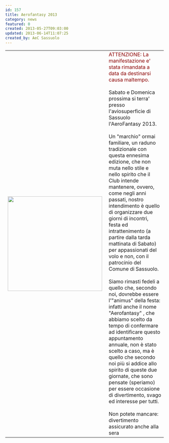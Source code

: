 ```yaml
---
id: 157
title: Aerofantasy 2013
category: news
featured: 0
created: 2013-05-27T09:03:00
updated: 2013-06-14T11:07:25
created_by: AeC Sassuolo
---
```

<table border="0">
 <tbody>
  <tr>
   <td>
    <a href="images/stories/2013-locandina-af-sassuolo.jpg" target="_blank">
     <img border="0" class="baiaimgleft" src="images/stories/2013-locandina-af-sassuolo.jpg" style="float: left; padding-right: 5px;" width="300px"/>
    </a>
   </td>
   <td valign="top">
    <span style="color: darkred;">
     ATTENZIONE: La manifestazione e' stata rimandata a data da destinarsi causa maltempo.
    </span>
    <br/>
    <br/>
    Sabato e Domenica prossima si terra' presso l'aviosuperficie di Sassuolo l'AeroFantasy 2013.
    <br/>
    <br/>
    Un "marchio" ormai familiare, un raduno tradizionale con questa ennesima edizione, che non muta nello stile e nello spirito che il Club intende mantenere, ovvero, come negli anni passati, nostro intendimento è quello di organizzare due giorni di incontri, festa ed intrattenimento (a partire dalla tarda mattinata di Sabato) per appassionati del volo e non, con il patrocinio del Comune di Sassuolo.
    <br/>
    <br/>
    Siamo rimasti fedeli a quello che, secondo noi, dovrebbe essere l'"animus" della festa: infatti anche il nome "Aerofantasy" , che abbiamo scelto da tempo di confermare ad identificare questo appuntamento annuale, non è stato scelto a caso, ma è quello che secondo noi più si addice allo spirito di queste due giornate, che sono pensate (speriamo) per essere occasione di divertimento, svago ed interesse per tutti.
    <br/>
    <br/>
    Non potete mancare: divertimento assicurato anche alla sera
   </td>
  </tr>
 </tbody>
</table>
